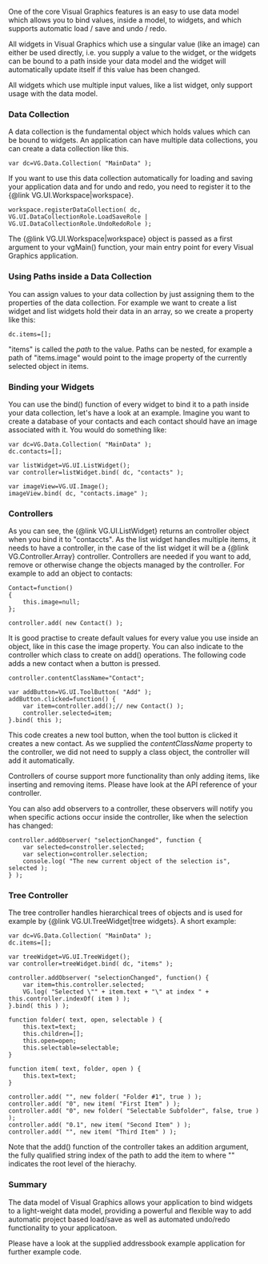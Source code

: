 One of the core Visual Graphics features is an easy to use data model which allows you to bind values, inside a model, to widgets, and which supports automatic load / save and undo / redo.

<p>All widgets in Visual Graphics which use a singular value (like an image) can either be used directly, i.e. you supply a value to the widget, or the widgets can be bound to a path inside your data model and the widget will automatically update itself if this value has been changed.</p>

<p>All widgets which use multiple input values, like a list widget, only support usage with the data model.</p>

<h3>Data Collection</h3>

<p>A data collection is the fundamental object which holds values which can be bound to widgets. An application can have multiple data collections, you can create a data collection like this.</p>

```
var dc=VG.Data.Collection( "MainData" );
```

<p>If you want to use this data collection automatically for loading and saving your application data and for undo and redo, you need to register it to the {@link VG.UI.Workspace|workspace}.</p>

```
workspace.registerDataCollection( dc, VG.UI.DataCollectionRole.LoadSaveRole | VG.UI.DataCollectionRole.UndoRedoRole );
```

<p>The {@link VG.UI.Workspace|workspace} object is passed as a first argument to your vgMain() function, your main entry point for every Visual Graphics application.</p>

<h3>Using Paths inside a Data Collection</h3>

<p>You can assign values to your data collection by just assigning them to the properties of the data collection. For example we want to create a list widget and list widgets hold their data in an array, so we create a property like this:<p>

```
dc.items=[];
```

<p>"items" is called the <i>path</i> to the value. Paths can be nested, for example a path of "items.image" would point to the image property of the currently selected object in items.</p>

<h3>Binding your Widgets</h3>

<p>You can use the bind() function of every widget to bind it to a path inside your data collection, let's have a look at an example. Imagine you want to create a database of your contacts and each contact should have an image associated with it. You would do something like:</p>

```
var dc=VG.Data.Collection( "MainData" );
dc.contacts=[];

var listWidget=VG.UI.ListWidget();
var controller=listWidget.bind( dc, "contacts" );

var imageView=VG.UI.Image();
imageView.bind( dc, "contacts.image" );
```

<h3>Controllers</h3>

<p>As you can see, the {@link VG.UI.ListWidget} returns an controller object when you bind it to "contaccts". As the list widget handles multiple items, it needs to have a controller, in the case of the list widget it will be a {@link VG.Controller.Array} controller. Controllers are needed if you want to add, remove or otherwise change the objects managed by the controller. For example to add an object to contacts:</p>

```
Contact=function()
{    
    this.image=null;
};

controller.add( new Contact() );

```

<p>It is good practise to create default values for every value you use inside an object, like in this case the image property. You can also indicate to the controller which class to create on add() operations. The following code adds a new contact when a button is pressed.</p>

```
controller.contentClassName="Contact";

var addButton=VG.UI.ToolButton( "Add" );
addButton.clicked=function() {
    var item=controller.add();// new Contact() );
    controller.selected=item;
}.bind( this );
```

<p>This code creates a new tool button, when the tool button is clicked it creates a new contact. As we supplied the <i>contentClassName</i> property to the controller, we did not need to supply a class object, the controller will add it automatically.</p>

<p>Controllers of course support more functionality than only adding items, like inserting and removing items. Please have look at the API reference of your controller.<p>

<p>You can also add observers to a controller, these observers will notify you when specific actions occur inside the controller, like when the selection has changed:</p>

```
controller.addObserver( "selectionChanged", function {
    var selected=constroller.selected;
    var selection=controller.selection; 
    console.log( "The new current object of the selection is", selected );
} );
```    

<h3>Tree Controller</h3>

<p>The tree controller handles hierarchical trees of objects and is used for example by {@link VG.UI.TreeWidget|tree widgets}. A short example:</p>

```
var dc=VG.Data.Collection( "MainData" );
dc.items=[];

var treeWidget=VG.UI.TreeWidget();
var controller=treeWidget.bind( dc, "items" );

controller.addObserver( "selectionChanged", function() {
    var item=this.controller.selected;
    VG.log( "Selected \"" + item.text + "\" at index " + this.controller.indexOf( item ) );
}.bind( this ) );

function folder( text, open, selectable ) {
    this.text=text;
    this.children=[];
    this.open=open;
    this.selectable=selectable;
}

function item( text, folder, open ) {
    this.text=text;
}

controller.add( "", new folder( "Folder #1", true ) );
controller.add( "0", new item( "First Item" ) );
controller.add( "0", new folder( "Selectable Subfolder", false, true ) );
controller.add( "0.1", new item( "Second Item" ) );
controller.add( "", new item( "Third Item" ) );
```

<p>Note that the add() function of the controller takes an addition argument, the fully qualified string index of the path to add the item to where "" indicates the root level of the hierachy.</p>

<h3>Summary</h3>

<p>The data model of Visual Graphics allows your application to bind widgets to a light-weight data model, providing a powerful and flexible way to add automatic project based load/save as well as automated undo/redo functionality to your applicatoon.</p>

<p>Please have a look at the supplied addressbook example application for further example code.</p>